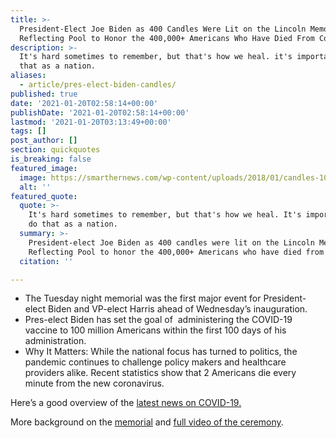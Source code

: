 ```yaml
---
title: >-
  President-Elect Joe Biden as 400 Candles Were Lit on the Lincoln Memorial
  Reflecting Pool to Honor the 400,000+ Americans Who Have Died From Covid-19.
description: >-
  It's hard sometimes to remember, but that's how we heal. it's important to do
  that as a nation.
aliases:
  - article/pres-elect-biden-candles/
published: true
date: '2021-01-20T02:58:14+00:00'
publishDate: '2021-01-20T02:58:14+00:00'
lastmod: '2021-01-20T03:13:49+00:00'
tags: []
post_author: []
section: quickquotes
is_breaking: false
featured_image:
  image: https://smarthernews.com/wp-content/uploads/2018/01/candles-1024x683.jpg
  alt: ''
featured_quote:
  quote: >-
    It's hard sometimes to remember, but that's how we heal. It's important to
    do that as a nation.
  summary: >-
    President-elect Joe Biden as 400 candles were lit on the Lincoln Memorial
    Reflecting Pool to honor the 400,000+ Americans who have died from Covid-19.
  citation: ''

---
```

*   The Tuesday night memorial was the first major event for President-elect Biden and VP-elect Harris ahead of Wednesday’s inauguration.
*   Pres-elect Biden has set the goal of  administering the COVID-19 vaccine to 100 million Americans within the first 100 days of his administration.
*   Why It Matters: While the national focus has turned to politics, the pandemic continues to challenge policy makers and healthcare providers alike. Recent statistics show that 2 Americans die every minute from the new coronavirus.

Here’s a good overview of the [latest news on COVID-19.](https://www.axios.com/coronavirus-deaths-2029a1c8-1e2f-42f0-bf49-b6c0c5dd1ff8.html)

More background on the [memorial](https://www.cnn.com/2021/01/19/politics/biden-covid-victims-memorial/index.html) and [full video of the ceremony](https://www.c-span.org/video/?508115-1/president-elect-biden-vice-president-elect-harris-attend-covid-19-memorial-ceremony).